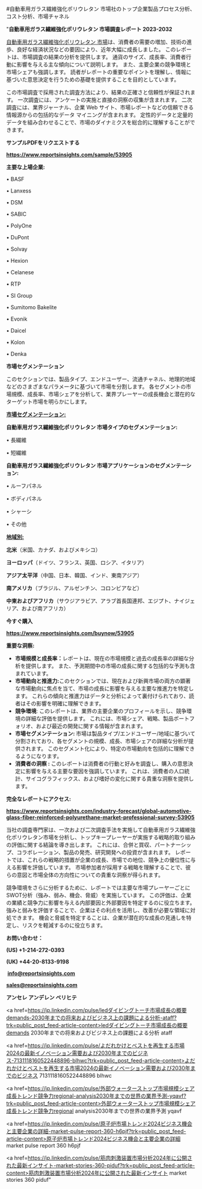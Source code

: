 #自動車用ガラス繊維強化ポリウレタン 市場社のトップ企業製品プロセス分析、コスト分析、市場チャネル

"<strong>自動車用ガラス繊維強化ポリウレタン 市場調査レポート 2023-2032</strong>

<a href=https://www.reportsinsights.com/sample/53905>自動車用ガラス繊維強化ポリウレタン 市場</a>は、消費者の需要の増加、技術の進歩、良好な経済状況などの要因により、近年大幅に成長しました。 このレポートは、市場調査の結果の分析を提供します。 通貨のサイズ、成長率、消費者行動に影響を与える主な傾向について説明します。 また、主要企業の競争環境と市場シェアも強調します。 読者がレポートの重要なポイントを理解し、情報に基づいた意思決定を行うための基礎を提供することを目的としています。

この市場調査で採用された調査方法により、結果の正確さと信頼性が保証されます。 一次調査には、アンケートの実施と直接の洞察の収集が含まれます。 二次調査には、業界ジャーナル、企業 Web サイト、市場レポートなどの信頼できる情報源からの包括的なデータ マイニングが含まれます。 定性的データと定量的データを組み合わせることで、市場のダイナミクスを総合的に理解することができます。

<strong><b>サンプルPDFをリクエストする</b></strong>

<a href=https://www.reportsinsights.com/sample/53905><strong><u>https://www.reportsinsights.com/sample/53905</u></strong></a>

<strong>主要な上場企業:</strong>

• BASF

• Lanxess

• DSM

• SABIC

• PolyOne

• DuPont

• Solvay

• Hexion

• Celanese

• RTP

• SI Group

• Sumitomo Bakelite

• Evonik

• Daicel

• Kolon

• Denka

<strong>市場セグメンテーション</strong>

このセクションでは、製品タイプ、エンドユーザー、流通チャネル、地理的地域などのさまざまなパラメータに基づいて市場を分割します。 各セグメントの市場規模、成長率、市場シェアを分析して、業界プレーヤーの成長機会と潜在的なターゲット市場を明らかにします。

<strong><u>市場セグメンテーション</u></strong><strong><u>:</u></strong>

<strong>自動車用ガラス繊維強化ポリウレタン 市場タイプのセグメンテーション:</strong>

• 長繊維

• 短繊維

<strong>自動車用ガラス繊維強化ポリウレタン 市場アプリケーションのセグメンテーション:</strong>

• ルーフパネル

• ボディパネル

• シャーシ

• その他

<strong><u>地域別</u></strong><strong><u>:</u></strong>

<strong>北米</strong>（米国、カナダ、およびメキシコ）

<strong>ヨーロッパ</strong>（ドイツ、フランス、英国、ロシア、イタリア）

<strong>アジア太平洋</strong>（中国、日本、韓国、インド、東南アジア）

<strong>南アメリカ</strong>（ブラジル、アルゼンチン、コロンビアなど）

<strong>中東およびアフリカ</strong>（サウジアラビア、アラブ首長国連邦、エジプト、ナイジェリア、および南アフリカ）

<strong>今すぐ購入</strong>

<a href=https://www.reportsinsights.com/buynow/53905><strong><u>https://www.reportsinsights.com/buynow/53905</u></strong></a>

<strong>重要な洞察:</strong>
<ul>
  <li><strong>市場規模と成長率：</strong>レポートは、現在の市場規模と過去の成長率の詳細な分析を提供します。 また、予測期間中の市場の成長に関する包括的な予測も含まれています。</li>
  <li><strong>市場動向と推進力:</strong>このセクションでは、現在および新興市場の両方の顕著な市場動向に焦点を当て、市場の成長に影響を与える主要な推進力を特定します。 これらの傾向と推進力はデータと分析によって裏付けられており、読者はその影響を明確に理解できます。</li>
  <li><strong>競争環境</strong>: このレポートは、業界の主要企業のプロフィールを示し、競争環境の詳細な評価を提供します。 これには、市場シェア、戦略、製品ポートフォリオ、および最近の開発に関する情報が含まれます。</li>
  <li><strong>市場セグメンテーション: </strong>市場は製品タイプ/エンドユーザー/地域に基づいて分割されており、各セグメントの規模、成長、市場シェアの詳細な分析が提供されます。 このセグメント化により、特定の市場動向を包括的に理解できるようになります。</li>
  <li><strong>消費者の洞察 : </strong>このレポートは消費者の行動と好みを調査し、購入の意思決定に影響を与える主要な要因を強調しています。 これは、消費者の人口統計、サイコグラフィックス、および嗜好の変化に関する貴重な洞察を提供します。</li>
</ul>
<strong>完全なレポートにアクセス:</strong>

<a href=https://www.reportsinsights.com/industry-forecast/global-automotive-glass-fiber-reinforced-polyurethane-market-professional-survey-53905><strong><u><b>https://www.reportsinsights.com/industry-forecast/global-automotive-glass-fiber-reinforced-polyurethane-market-professional-survey-53905</b></u></strong></a>

当社の調査専門家は、一次および二次調査手法を実施して自動車用ガラス繊維強化ポリウレタン市場を分析し、トップキープレーヤーが実施する戦略的取り組みの評価に関する結論を導き出します。 これには、合併と買収、パートナーシップ、コラボレーション、製品の発売、研究開発への投資が含まれます。 レポートでは、これらの戦略的措置が企業の成長、市場での地位、競争上の優位性に与える影響を評価しています。 市場参加者が採用する戦略を理解することで、彼らの意図と市場全体の方向性についての貴重な洞察が得られます。

競争環境をさらに分析するために、レポートでは主要な市場プレーヤーごとにSWOT分析（強み、弱み、機会、脅威）を実施しています。 この評価は、企業の業績と競争力に影響を与える内部要因と外部要因を特定するのに役立ちます。 強みと弱みを評価することで、企業はその利点を活用し、改善が必要な領域に対処できます。 機会と脅威を特定することは、企業が潜在的な成長の見通しを特定し、リスクを軽減するのに役立ちます。

<strong>お問い合わせ：</strong>

<strong>(US) +1-214-272-0393</strong>

<strong>(UK) +44-20-8133-9198</strong>

<strong> </strong><a href=info@reportsinsights.com><strong><u>info@reportsinsights.com</u></strong></a>

<a href=sales@reportsinsights.com><strong><u>sales@reportsinsights.com</u></strong></a>

<strong>アンセレ アンデレン ベリヒテ</strong>

<a href=https://jp.linkedin.com/pulse/ledダイビングトーチ市場成長の概要demands-2030年までの将来およびビジネス上の課題による分析-ataff?trk=public_post_feed-article-content>ledダイビングトーチ市場成長の概要demands 2030年までの将来およびビジネス上の課題による分析 ataff</a>

<a href=https://jp.linkedin.com/pulse/よだれかけとベストを再生する市場2024の最新イノベーション需要および2030年までのビジネス-7131118160522448896-blhwc?trk=public_post_feed-article-content>よだれかけとベストを再生する市場2024の最新イノベーション需要および2030年までのビジネス 7131118160522448896 blhwc</a>

<a href=https://jp.linkedin.com/pulse/外部ウォーターストップ市場規模シェア成長トレンド競争力regional-analysis2030年までの世界の業界予測-yqavf?trk=public_post_feed-article-content>外部ウォーターストップ市場規模シェア成長トレンド競争力regional analysis2030年までの世界の業界予測 yqavf</a>

<a href=https://jp.linkedin.com/pulse/原子炉市場トレンド2024ビジネス機会と主要企業の詳細-market-pulse-report-360-h6pjf?trk=public_post_feed-article-content>原子炉市場トレンド2024ビジネス機会と主要企業の詳細 market pulse report 360 h6pjf</a>

<a href=https://jp.linkedin.com/pulse/筋肉刺激装置市場分析2024年に公開された最新インサイト-market-stories-360-piduf?trk=public_post_feed-article-content>筋肉刺激装置市場分析2024年に公開された最新インサイト market stories 360 piduf</a>"
